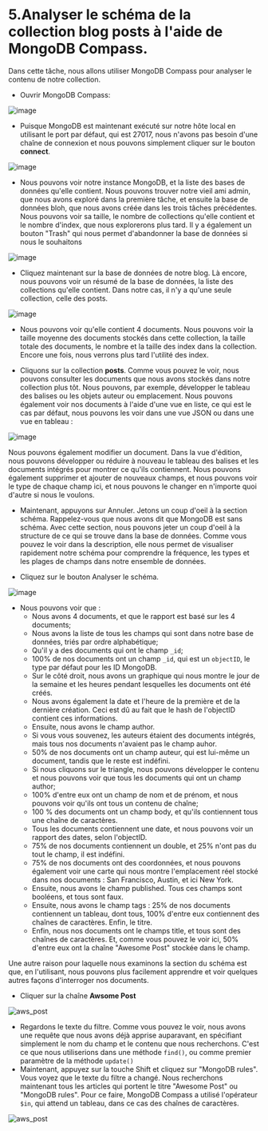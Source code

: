# 5.Analyser le schéma de la collection blog posts à l'aide de MongoDB Compass.

Dans cette tâche, nous allons utiliser MongoDB Compass pour analyser le contenu de notre collection.

* Ouvrir MongoDB Compass:

![image](https://user-images.githubusercontent.com/73080397/212380556-6bacbff1-a6e1-478c-869b-1e731562aeb6.png)

* Puisque MongoDB est maintenant exécuté sur notre hôte local en utilisant le port par défaut, qui est 27017, nous n'avons pas besoin d'une chaîne de connexion et nous pouvons simplement cliquer sur le bouton **connect**. 

![image](https://user-images.githubusercontent.com/73080397/212380639-80a36d0c-cfaf-45a8-bd5d-1e7192efca6a.png)

* Nous pouvons voir notre instance MongoDB, et la liste des bases de données qu'elle contient. Nous pouvons trouver notre vieil ami admin, que nous avons exploré dans la première tâche, et ensuite la base de données bloh, que nous avons créée dans les trois tâches précédentes. Nous pouvons voir sa taille, le nombre de collections qu'elle contient et le nombre d'index, que nous explorerons plus tard. Il y a également un bouton "Trash" qui nous permet d'abandonner la base de données si nous le souhaitons

![image](https://user-images.githubusercontent.com/73080397/212381436-2d2bf9a0-0d28-4fd2-a63f-3883c39e323a.png)

* Cliquez maintenant sur la base de données de notre blog. Là encore, nous pouvons voir un résumé de la base de données, la liste des collections qu'elle contient. Dans notre cas, il n'y a qu'une seule collection, celle des posts.

![image](https://user-images.githubusercontent.com/73080397/212381914-736b3ac5-ec46-4caa-93e3-2c45d5acb267.png)

* Nous pouvons voir qu'elle contient 4 documents. Nous pouvons voir la taille moyenne des documents stockés dans cette collection, la taille totale des documents, le nombre et la taille des index dans la collection. Encore une fois, nous verrons plus tard l'utilité des index. 

* Cliquons sur la collection **posts**. Comme vous pouvez le voir, nous pouvons consulter les documents que nous avons stockés dans notre collection plus tôt. Nous pouvons, par exemple, développer le tableau des balises ou les objets auteur ou emplacement. Nous pouvons également voir nos documents à l'aide d'une vue en liste, ce qui est le cas par défaut, nous pouvons les voir dans une vue JSON ou dans une vue en tableau :

![image](https://user-images.githubusercontent.com/73080397/212382344-323664fc-437b-407b-a929-bd190a89b953.png)

Nous pouvons également modifier un document. Dans la vue d'édition, nous pouvons développer ou réduire à nouveau le tableau des balises et les documents intégrés pour montrer ce qu'ils contiennent. Nous pouvons également supprimer et ajouter de nouveaux champs, et nous pouvons voir le type de chaque champ ici, et nous pouvons le changer en n'importe quoi d'autre si nous le voulons. 

* Maintenant, appuyons sur Annuler. Jetons un coup d'oeil à la section schéma. Rappelez-vous que nous avons dit que MongoDB est sans schéma. Avec cette section, nous pouvons jeter un coup d'oeil à la structure de ce qui se trouve dans la base de données. Comme vous pouvez le voir dans la description, elle nous permet de visualiser rapidement notre schéma pour comprendre la fréquence, les types et les plages de champs dans notre ensemble de données. 

* Cliquez sur le bouton Analyser le schéma. 

![image](https://user-images.githubusercontent.com/73080397/212384983-d40e40e4-a132-45a3-966d-8c0b27599381.png)

* Nous pouvons voir que :
  * Nous avons 4 documents, et que le rapport est basé sur les 4 documents;
  * Nous avons la liste de tous les champs qui sont dans notre base de données, triés par ordre alphabétique;
  * Qu'il y a des documents qui ont le champ `_id`;
  * 100% de nos documents ont un champ `_id`, qui est un `objectID`, le type par défaut pour les ID MongoDB. 
  * Sur le côté droit, nous avons un graphique qui nous montre le jour de la semaine et les heures pendant lesquelles les documents ont été créés. 
  * Nous avons également la date et l'heure de la première et de la dernière création. Ceci est dû au fait que le hash de l'objectID contient ces informations. 
  * Ensuite, nous avons le champ author. 
  * Si vous vous souvenez, les auteurs étaient des documents intégrés, mais tous nos documents n'avaient pas le champ auhor. 
  * 50% de nos documents ont un champ auteur, qui est lui-même un document, tandis que le reste est indéfini. 
  * Si nous cliquons sur le triangle,  nous pouvons développer le contenu et nous pouvons voir que tous les documents qui ont un champ author;
  * 100% d'entre eux ont un champ de nom et de prénom, et nous pouvons voir qu'ils ont tous un contenu de chaîne; 
  * 100 % des documents ont un champ body, et qu'ils contiennent tous une chaîne de caractères. 
  * Tous les documents contiennent une date, et nous pouvons voir un rapport des dates, selon l'objectID. 
  * 75% de nos documents contiennent un double, et 25% n'ont pas du tout le champ, il est indéfini. 
  * 75% de nos documents ont des coordonnées, et nous pouvons également voir une carte qui nous montre l'emplacement réel stocké dans nos documents : San Francisco, Austin, et ici New York. 
  * Ensuite, nous avons le champ published. Tous ces champs sont booléens, et tous sont faux. 
  * Ensuite, nous avons le champ tags : 25% de nos documents contiennent un tableau, dont tous, 100% d'entre eux contiennent des chaînes de caractères. Enfin, le titre. 
  * Enfin, nous nos documents ont le champs title, et tous sont des chaînes de caractères. Et, comme vous pouvez le voir ici, 50% d'entre eux ont la chaîne "Awesome Post" stockée dans le champ.

Une autre raison pour laquelle nous examinons la section du schéma est que, en l'utilisant, nous pouvons plus facilement apprendre et voir quelques autres façons d'interroger nos documents. 

* Cliquer sur la chaîne **Awsome Post**

![aws_post](https://user-images.githubusercontent.com/73080397/212388211-5761df07-c8db-48ab-811d-4559a063238d.png)

* Regardons le texte du filtre. Comme vous pouvez le voir, nous avons une requête que nous avons déjà apprise auparavant, en spécifiant simplement le nom du champ et le contenu que nous recherchons. C'est ce que nous utiliserions dans une méthode `find()`, ou comme premier paramètre de la méthode `update()`
* Maintenant, appuyez sur la touche Shift et cliquez sur "MongoDB rules". Vous voyez que le texte du filtre a changé. Nous recherchons maintenant tous les articles qui portent le titre "Awesome Post" ou "MongoDB rules". Pour ce faire, MongoDB Compass a utilisé l'opérateur `$in`, qui attend un tableau, dans ce cas des chaînes de caractères. 

![aws_post](https://user-images.githubusercontent.com/73080397/212390444-5757dd1f-e4f6-4679-8d2c-d76915e8671d.png)


